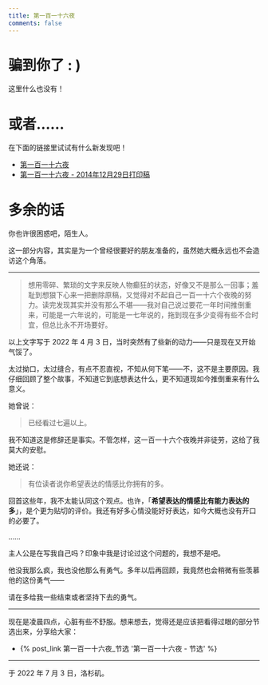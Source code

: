 ```yaml
---
title: 第一百一十六夜
comments: false
---
```


# 骗到你了    : )

这里什么也没有！

# 或者……

在下面的链接里试试有什么新发现吧！

- [第一百一十六夜](/404/)
- [第一百一十六夜 - 2014年12月29日打印稿](/404/)

# 多余的话

你也许很困惑吧，陌生人。

这一部分内容，其实是为一个曾经很要好的朋友准备的，虽然她大概永远也不会造访这个角落。

------

> 想用零碎、繁琐的文字来反映人物癫狂的状态，好像又不是那么一回事；羞耻到想狠下心来一把删除原稿，又觉得对不起自己一百一十六个夜晚的努力。读完发现其实并没有那么不堪——我对自己说过要花一年时间推倒重来，可能是一六年说的，可能是一七年说的，拖到现在多少变得有些不合时宜，但总比永不开场要好。

以上文字写于 2022 年 4 月 3 日，当时突然有了些新的动力——只是现在又开始气馁了。

太过拗口，太过缝合，有点不忍直视，不知从何下笔——不，这不是主要原因。我仔细回顾了整个故事，不知道它到底想表达什么，更不知道现如今推倒重来有什么意义。

她曾说：

> 已经看过七遍以上。

我不知道这是修辞还是事实。不管怎样，这一百一十六个夜晚并非徒劳，这给了我莫大的安慰。

她还说：

> 有位读者说你希望表达的情感比你拥有的多。

回首这些年，我不太能认同这个观点。也许，「**希望表达的情感比有能力表达的多**」，是个更为贴切的评价。我还有好多心情没能好好表达，如今大概也没有开口的必要了。

……

主人公是在写我自己吗？印象中我是讨论过这个问题的，我想不是吧。

他没我那么疯，我也没他那么有勇气。多年以后再回顾，我竟然也会稍微有些羡慕他的这份勇气——

请在多给我一些结束或者坚持下去的勇气。

------

现在是凌晨四点，心脏有些不舒服。想来想去，觉得还是应该把看得过眼的部分节选出来，分享给大家：

- {% post_link 第一百一十六夜_节选 '第一百一十六夜 - 节选' %}

------

于 2022 年 7 月 3 日，洛杉矶。
